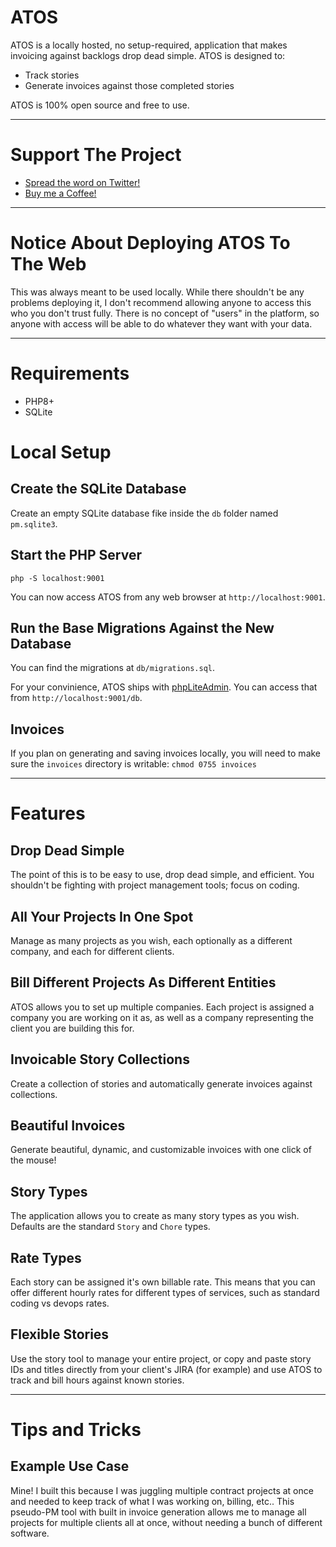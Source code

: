 # ATOS

ATOS is a locally hosted, no setup-required, application that makes invoicing against backlogs drop dead simple. ATOS is designed to:

- Track stories
- Generate invoices against those completed stories

ATOS is 100% open source and free to use.

-----

# Support The Project

- [Spread the word on Twitter!](http://twitter.com/intent/tweet?text=Freelancers!+Check+out+ATO+Stories+%2C+a+drop+dead+simple%2C+locally+hosted+story+tracker+and+invoice+generator+designed+for+freelancer+software+developers.&url=https%3A%2F%2Fgithub.com%2Fjbelelieu%2Fato_stories)
- [Buy me a Coffee!](https://www.buymeacoffee.com/jbelelieu)

-----

# Notice About Deploying ATOS To The Web

This was always meant to be used locally. While there shouldn't be any problems deploying it, I don't recommend allowing anyone to access this who you don't trust fully. There is no concept of "users" in the platform, so anyone with access will be able to do whatever they want with your data.

-----

# Requirements

- PHP8+
- SQLite

# Local Setup

## Create the SQLite Database

Create an empty SQLite database fike inside the `db` folder named `pm.sqlite3`.

## Start the PHP Server

```
php -S localhost:9001
```

You can now access ATOS from any web browser at `http://localhost:9001`.

## Run the Base Migrations Against the New Database

You can find the migrations at `db/migrations.sql`.

For your convinience, ATOS ships with [phpLiteAdmin](https://www.phpliteadmin.org/). You can access that from `http://localhost:9001/db`.

## Invoices

If you plan on generating and saving invoices locally, you will need to make sure the `invoices` directory is writable: `chmod 0755 invoices`

-----

# Features

## Drop Dead Simple

The point of this is to be easy to use, drop dead simple, and efficient. You shouldn't be fighting with project management tools; focus on coding.

## All Your Projects In One Spot

Manage as many projects as you wish, each optionally as a different company, and each for different clients.

## Bill Different Projects As Different Entities

ATOS allows you to set up multiple companies. Each project is assigned a company you are working on it as, as well as a company representing the client you are building this for.

## Invoicable Story Collections

Create a collection of stories and automatically generate invoices against collections.

## Beautiful Invoices

Generate beautiful, dynamic, and customizable invoices with one click of the mouse!

## Story Types

The application allows you to create as many story types as you wish. Defaults are the standard `Story` and `Chore` types.

## Rate Types

Each story can be assigned it's own billable rate. This means that you can offer different hourly rates for different types of services, such as standard coding vs devops rates.

## Flexible Stories

Use the story tool to manage your entire project, or copy and paste story IDs and titles directly from your client's JIRA (for example) and use ATOS to track and bill hours against known stories.

-----

# Tips and Tricks

## Example Use Case

Mine! I built this because I was juggling multiple contract projects at once and needed to keep track of what I was working on, billing, etc.. This pseudo-PM tool with built in invoice generation allows me to manage all projects for multiple clients all at once, without needing a bunch of different software.
